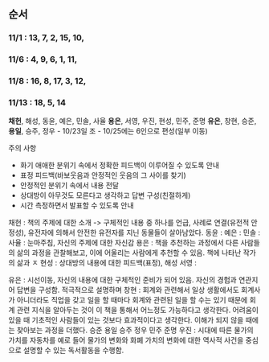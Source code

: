 ## 순서
### 11/1  : 13, 7, 2, 15, 10,
### 11/6 : 4, 9, 6, 1, 11,
### 11/8 : 16, 8, 17, 3, 12,
### 11/13 : 18, 5, 14


**채헌**, 해성, 동윤, 예은, 민솔, 사율
**용은**, 서영, 우진, 현성, 민주, 준명
**유은**, 창현, 승준, **용일**, 승주, 정우 
	- 10/23일 조
	- 10/25에는 6인으로 편성(일부 이동)


주의 사항
- 화기 애애한 분위기 속에서 정확한 피드백이 이루어질 수 있도록 안내
- 표정 피드백(바보웃음과 안정적인 웃음의 그 사이를 찾기)
- 안정적인 분위기 속에서 내용 전달
- 상대방이 아무것도 모른다고 생각하고 답변 구성(친절하게)
- 시간 측정하면서 발표할 수 있도록 안내

채헌 : 책의 주제에 대한 소개 -> 구체적인 내용 중 하나를 언급, 사례로 연결(유전적 안정성), 유전자에 의해서 안전한 유전자를 지닌 동물들이 살아남았다.
동윤 :
예은 :
민솔 : 
사율 : 눈마주침, 자신의 주제에 대한 자신감
용은 : 책을 추천하는 과정에서 다른 사람들의 삶의 과정을 관찰해보고, 이에 어울리는 사람에게 추천할 수 있음. 책에 나타난 작가의 삶과 ㅈ
현성 : 상대방의 내용에 대한 피드백(표정), 
해성
서영 : 

유은 : 시선이동, 자신의 내용에 대한 구체적인 준비가 되어 있음. 자신의 경험과 연관지어 답변을 구성함. 적극적으로 설명하며 
창현 : 회계와 관련해서 일상 생활에서도 회계사가 아니더라도 직업을 갖고 일을 할 때마다 회계와 관련된 일을 할 수는 있기 때문에 회계 관련 지식을 알아두는 것이 이 책을 통해서 어느정도 가능하다고 생각한다. 어려움이 있을 때 기초적인 사람들이 있는 것보다 효과적이다고 생각한다. 이해가 되지 않을 때에는 찾아보는 과정을 더했다. 
승준
용일
승주
정우
민주
준명
우진 : 시대에 따른 물가의 가치를 자동차를 예로 들어 물가의 변화와 화폐 가치의 변화에 대한 역사적 사건을 중심으로 설명할 수 있는 독서활동을 수행함. 